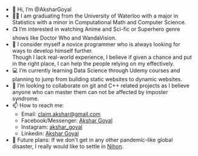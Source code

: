 - 👋 Hi, I’m @AksharGoyal
- 👨‍🎓 I am graduating from the University of Waterloo with a major in Statistics with a minor in Computational Math and Computer Science.
- 📺 I’m interested in watching Anime and Sci-fic or Superhero genre shows like Doctor Who and WandaVision. 
- 🌱 I consider myself a novice programmer who is always looking for ways to develop himself further.  
        Though I lack real-world experience, I believe if given a chance and put in the right place, I can help the people relying on my effectively.
- 💻 I’m currently learning Data Science through Udemy courses and planning to jump from building static websites to dynamic websites.
- 🧑 I’m looking to collaborate on git and C++ related projects as I believe anyone who can master them can not be affected by imposter syndrome.
- 📫 How to reach me:  
   - Email: claim.akshar@gmail.com  
   - Facebook/Messenger: <a href='https://www.facebook.com/akshar.andro'>Akshar Goyal</a>  
   - Instagram: <a href='https://www.instagram.com/akshar_goyal/?hl=en'>akshar_goyal</a>  
   - Linkedin: <a href='https://www.linkedin.com/in/akshar-goyal/?originalSubdomain=ca'>Akshar Goyal</a>
- 🔮 Future plans: If we don't get in any other pandemic-like global disaster, I really would like to settle in <a href='https://www.google.com/search?q=nihon&oq=nihon&aqs=chrome..69i57.783j0j4&sourceid=chrome&ie=UTF-8'>Nihon</a>.
<!---
AksharGoyal/AksharGoyal is a ✨ special ✨ repository because its `README.md` (this file) appears on your GitHub profile.
You can click the Preview link to take a look at your changes.
--->
